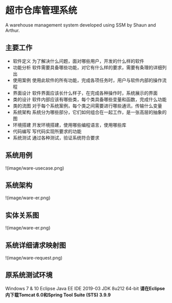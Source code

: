 # 超市仓库管理系统
A warehouse management system developed using SSM by Shaun and Arthur.
## 主要工作
 - 软件定义	为了解决什么问题，面对哪些用户，开发的什么样的软件
 - 功能分析	软件需要具备哪些功能，对它有什么样的要求，需要有条理的详细列出
 - 使用案例	使用此软件的所有功能，完成各项任务时，用户与软件内部的操作流程
 - 界面设计	软件界面应该长什么样子，在完成各种操作时，系统展示的界面
 - 类的设计	软件内部应该有哪些类，每个类具备哪些变量和函数，完成什么功能
 - 类的流图	对于每个系统案例，每个类之间需要进行哪些通讯，传输什么变量
 - 系统架构	系统分为哪些部分，它们如何组合在一起工作，是一张高层的抽象的图
 - 环境搭建	开发环境搭建，使用哪些编程语言，使用哪些库
 - 代码编写	写代码实现所要求的功能
 - 系统测试	通过各种测试，验证系统符合要求
## 系统用例
!(image/ware-usecase.png)
## 系统架构
!(image/ware-er.png)
## 实体关系图
!(image/ware-er.png)
## 系统详细请求映射图
!(image/ware-request.png)
## 原系统测试环境
Windows 7 & 10
Eclipse Java EE IDE 2019-03 
JDK 8u212 64-bit
**请在Eclipse内下载Tomcat 6.0和Spring Tool Suite (STS) 3.9.9**
